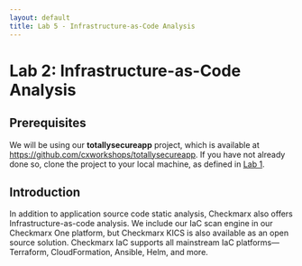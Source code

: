 ```yaml
---
layout: default
title: Lab 5 - Infrastructure-as-Code Analysis
---
```


# Lab 2: Infrastructure-as-Code Analysis

## Prerequisites
We will be using our __totallysecureapp__ project, which is available at https://github.com/cxworkshops/totallysecureapp. If you have not already done so, clone the project to your local machine, as defined in [Lab 1](../lab1_setup/).

## Introduction
In addition to application source code static analysis, Checkmarx also offers Infrastructure-as-code analysis. We include our IaC scan engine in our Checkmarx One platform, but Checkmarx KICS is also available as an open source solution. Checkmarx IaC supports all mainstream IaC platforms—Terraform, CloudFormation, Ansible, Helm, and more.